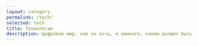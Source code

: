 ```yaml
---
layout: category
permalink: /tech/
selected: tech
title: Технологии
description: Цифровой мир, как он есть, и немного, каким должен быть
---
```

